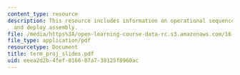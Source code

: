 ```yaml
---
content_type: resource
description: This resource includes information on operational sequence, design requirements,
  and deploy assembly.
file: /media/https%3A/open-learning-course-data-rc.s3.amazonaws.com/16-21-techniques-for-structural-analysis-and-design-spring-2005/eeea2d2b4fef816687a738125f8960ac_term_proj_slides.pdf
file_type: application/pdf
resourcetype: Document
title: term_proj_slides.pdf
uid: eeea2d2b-4fef-8166-87a7-38125f8960ac
---
```


